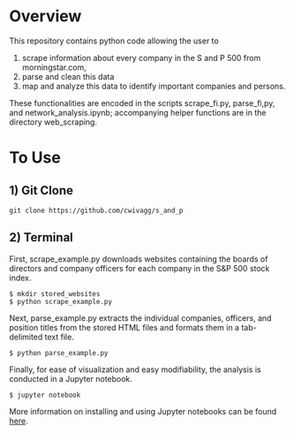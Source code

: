 # Overview
This repository contains python code allowing the user to 
  1) scrape information about every company in the S and P 500 from morningstar.com,
  2) parse and clean this data
  3) map and analyze this data to identify important companies and persons.

These functionalities are encoded in the scripts scrape_fi.py, parse_fi,py, and network_analysis.ipynb; accompanying helper functions are in the directory web_scraping.
# To Use
## 1) Git Clone
```
git clone https://github.com/cwivagg/s_and_p
```
## 2) Terminal
First, scrape_example.py downloads websites containing the boards of directors and company officers for each company in the S&P 500 stock index.
```
$ mkdir stored_websites
$ python scrape_example.py
```
Next, parse_example.py extracts the individual companies, officers, and position titles from the stored HTML files and formats them in a tab-delimited text file.
```
$ python parse_example.py
```
Finally, for ease of visualization and easy modifiability, the analysis is conducted in a Jupyter notebook.
```
$ jupyter notebook
```
More information on installing and using Jupyter notebooks can be found [here](http://jupyter-notebook-beginner-guide.readthedocs.io/en/latest).
